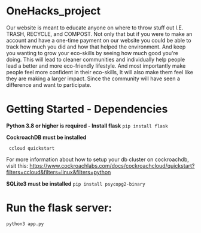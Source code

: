# OneHacks_project

Our website is meant to educate anyone on where to throw stuff out I.E. TRASH, RECYCLE, and COMPOST. Not only that but if you were to make an account and have a one-time payment on our website you could be able to track how much you did and how that helped the environment. And keep you wanting to grow your eco-skills by seeing how much good you're doing. This will lead to cleaner communities and individually help people lead a better and more eco-friendly lifestyle. And most importantly make people feel more confident in their eco-skills, It will also make them feel like they are making a larger impact. Since the community will have seen a difference and want to participate.

# Getting Started - Dependencies

**Python 3.8 or higher is required - Install flask**
```pip install flask```

**CockroachDB must be installed**

``` ccloud quickstart```


For more information about how to setup your db cluster on cockroachdb, visit this: https://www.cockroachlabs.com/docs/cockroachcloud/quickstart?filters=ccloud&filters=linux&filters=python

**SQLite3 must be installed**
 ```pip install psycopg2-binary```

# Run the flask server:
```python3 app.py```


